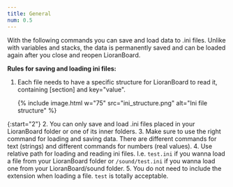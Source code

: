 ```yaml
---
title: General
num: 0.5
---
```


With the following commands you can save and load data to .ini files. Unlike with variables and stacks, the data is permanently saved and can be loaded again after you close and reopen LioranBoard.

**Rules for saving and loading ini files:**

1. Each file needs to have a specific structure for LioranBoard to read it, containing [section] and key="value".  

   {% include image.html w="75" src="ini_structure.png" alt="Ini file structure" %}  

{:start="2"}
2. You can only save and load .ini files placed in your LioranBoard folder or one of its inner folders.
3. Make sure to use the right command for loading and saving data. There are different commands for text (strings) and different commands for numbers (real values). 
4. Use relative path for loading and reading ini files. I.e. `test.ini` if you wanna load a file from your LioranBoard folder or `/sound/test.ini` if you wanna load one from your LioranBoard/sound folder. 
5. You do not need to include the extension when loading a file. `test` is totally acceptable. 







